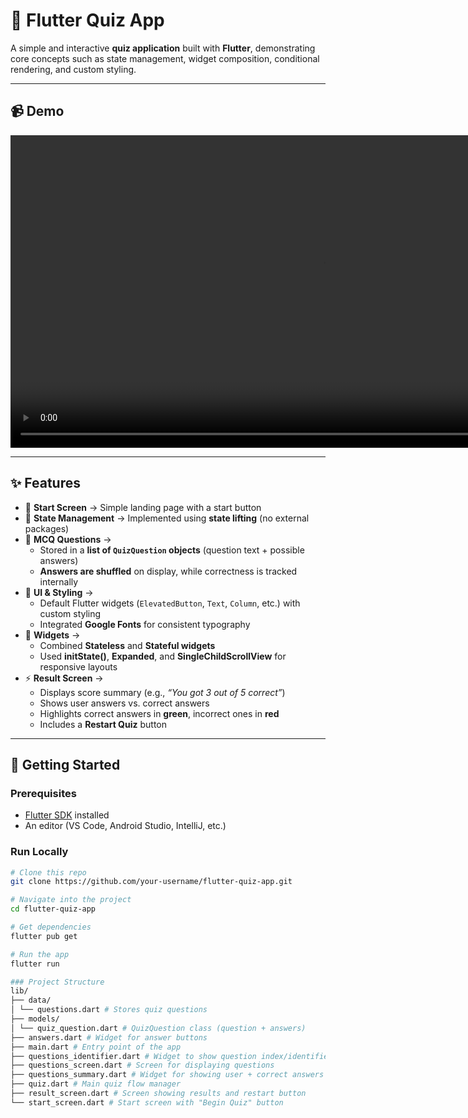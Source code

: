 # 🎯 Flutter Quiz App  

A simple and interactive **quiz application** built with **Flutter**, demonstrating core concepts such as state management, widget composition, conditional rendering, and custom styling.  

---

## 📹 Demo  

<video src="demo/quiz-demo.mp4" controls width="1000"></video>

---

## ✨ Features  

- 📌 **Start Screen** → Simple landing page with a start button  
- 🔄 **State Management** → Implemented using **state lifting** (no external packages)  
- 📝 **MCQ Questions** →  
  - Stored in a **list of `QuizQuestion` objects** (question text + possible answers)  
  - **Answers are shuffled** on display, while correctness is tracked internally  
- 🎨 **UI & Styling** →  
  - Default Flutter widgets (`ElevatedButton`, `Text`, `Column`, etc.) with custom styling  
  - Integrated **Google Fonts** for consistent typography  
- 🧩 **Widgets** →  
  - Combined **Stateless** and **Stateful widgets**  
  - Used **initState()**, **Expanded**, and **SingleChildScrollView** for responsive layouts  
- ⚡ **Result Screen** →  
  - Displays score summary (e.g., *“You got 3 out of 5 correct”*)  
  - Shows user answers vs. correct answers  
  - Highlights correct answers in **green**, incorrect ones in **red**  
  - Includes a **Restart Quiz** button  

---

## 🚀 Getting Started  

### Prerequisites  
- [Flutter SDK](https://docs.flutter.dev/get-started/install) installed  
- An editor (VS Code, Android Studio, IntelliJ, etc.)  

### Run Locally  
```bash
# Clone this repo
git clone https://github.com/your-username/flutter-quiz-app.git

# Navigate into the project
cd flutter-quiz-app

# Get dependencies
flutter pub get

# Run the app
flutter run

### Project Structure 
lib/
├── data/
│ └── questions.dart # Stores quiz questions
├── models/
│ └── quiz_question.dart # QuizQuestion class (question + answers)
├── answers.dart # Widget for answer buttons
├── main.dart # Entry point of the app
├── questions_identifier.dart # Widget to show question index/identifier
├── questions_screen.dart # Screen for displaying questions
├── questions_summary.dart # Widget for showing user + correct answers
├── quiz.dart # Main quiz flow manager
├── result_screen.dart # Screen showing results and restart button
└── start_screen.dart # Start screen with "Begin Quiz" button



